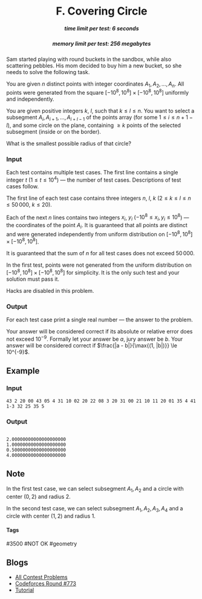 <h1 style='text-align: center;'> F. Covering Circle</h1>

<h5 style='text-align: center;'>time limit per test: 6 seconds</h5>
<h5 style='text-align: center;'>memory limit per test: 256 megabytes</h5>

Sam started playing with round buckets in the sandbox, while also scattering pebbles. His mom decided to buy him a new bucket, so she needs to solve the following task.

You are given $n$ distinct points with integer coordinates $A_1, A_2, \ldots, A_n$. All points were generated from the square $[-10^8, 10^8] \times [-10^8, 10^8]$ uniformly and independently.

You are given positive integers $k$, $l$, such that $k \leq l \leq n$. You want to select a subsegment $A_i, A_{i+1}, \ldots, A_{i+l-1}$ of the points array (for some $1 \leq i \leq n + 1 - l$), and some circle on the plane, containing $\geq k$ points of the selected subsegment (inside or on the border).

What is the smallest possible radius of that circle?

### Input

Each test contains multiple test cases. The first line contains a single integer $t$ ($1 \leq t \leq 10^4$) — the number of test cases. Descriptions of test cases follow.

The first line of each test case contains three integers $n$, $l$, $k$ ($2 \leq k \leq l \leq n \leq 50\,000$, $k \leq 20$).

Each of the next $n$ lines contains two integers $x_i$, $y_i$ ($-10^8 \leq x_i, y_i \leq 10^8$) — the coordinates of the point $A_i$. It is guaranteed that all points are distinct and were generated independently from uniform distribution on $[-10^8, 10^8] \times [-10^8, 10^8]$.

It is guaranteed that the sum of $n$ for all test cases does not exceed $50\,000$.

In the first test, points were not generated from the uniform distribution on $[-10^8, 10^8] \times [-10^8, 10^8]$ for simplicity. It is the only such test and your solution must pass it.

Hacks are disabled in this problem.

### Output

For each test case print a single real number — the answer to the problem.

Your answer will be considered correct if its absolute or relative error does not exceed $10^{-9}$. Formally let your answer be $a$, jury answer be $b$. Your answer will be considered correct if $\frac{|a - b|}{\max{(1, |b|)}} \le 10^{-9}$.

## Example

### Input


```text
43 2 20 00 43 05 4 31 10 02 20 22 08 3 20 31 00 21 10 11 20 01 35 4 41 1-3 32 25 35 5
```
### Output

```text

2.00000000000000000000
1.00000000000000000000
0.50000000000000000000
4.00000000000000000000

```
## Note

In the first test case, we can select subsegment $A_1, A_2$ and a circle with center $(0, 2)$ and radius $2$.

In the second test case, we can select subsegment $A_1, A_2, A_3, A_4$ and a circle with center $(1, 2)$ and radius $1$.



#### Tags 

#3500 #NOT OK #geometry 

## Blogs
- [All Contest Problems](../Codeforces_Round_773_(Div._1).md)
- [Codeforces Round #773](../blogs/Codeforces_Round_773.md)
- [Tutorial](../blogs/Tutorial.md)

